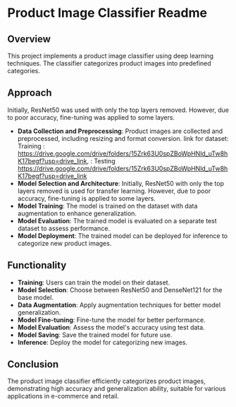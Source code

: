 # Product Image Classifier Readme

## Overview
This project implements a product image classifier using deep learning techniques. The classifier categorizes product images into predefined categories.

## Approach
Initially, ResNet50 was used with only the top layers removed. However, due to poor accuracy, fine-tuning was applied to some layers.

- **Data Collection and Preprocessing**: Product images are collected and preprocessed, including resizing and format conversion.
 link for dataset: Training : https://drive.google.com/drive/folders/15Zrk63U0spZBoWpHNld_uTw8hK17begf?usp=drive_link,
                 : Testing https://drive.google.com/drive/folders/15Zrk63U0spZBoWpHNld_uTw8hK17begf?usp=drive_link
- **Model Selection and Architecture**: Initially, ResNet50 with only the top layers removed is used for transfer learning. However, due to poor accuracy, fine-tuning is applied to some layers.
- **Model Training**: The model is trained on the dataset with data augmentation to enhance generalization.
- **Model Evaluation**: The trained model is evaluated on a separate test dataset to assess performance.
- **Model Deployment**: The trained model can be deployed for inference to categorize new product images.

## Functionality
- **Training**: Users can train the model on their dataset.
- **Model Selection**: Choose between ResNet50 and DenseNet121 for the base model.
- **Data Augmentation**: Apply augmentation techniques for better model generalization.
- **Model Fine-tuning**: Fine-tune the model for better performance.
- **Model Evaluation**: Assess the model's accuracy using test data.
- **Model Saving**: Save the trained model for future use.
- **Inference**: Deploy the model for categorizing new images.

## Conclusion
The product image classifier efficiently categorizes product images, demonstrating high accuracy and generalization ability, suitable for various applications in e-commerce and retail.

